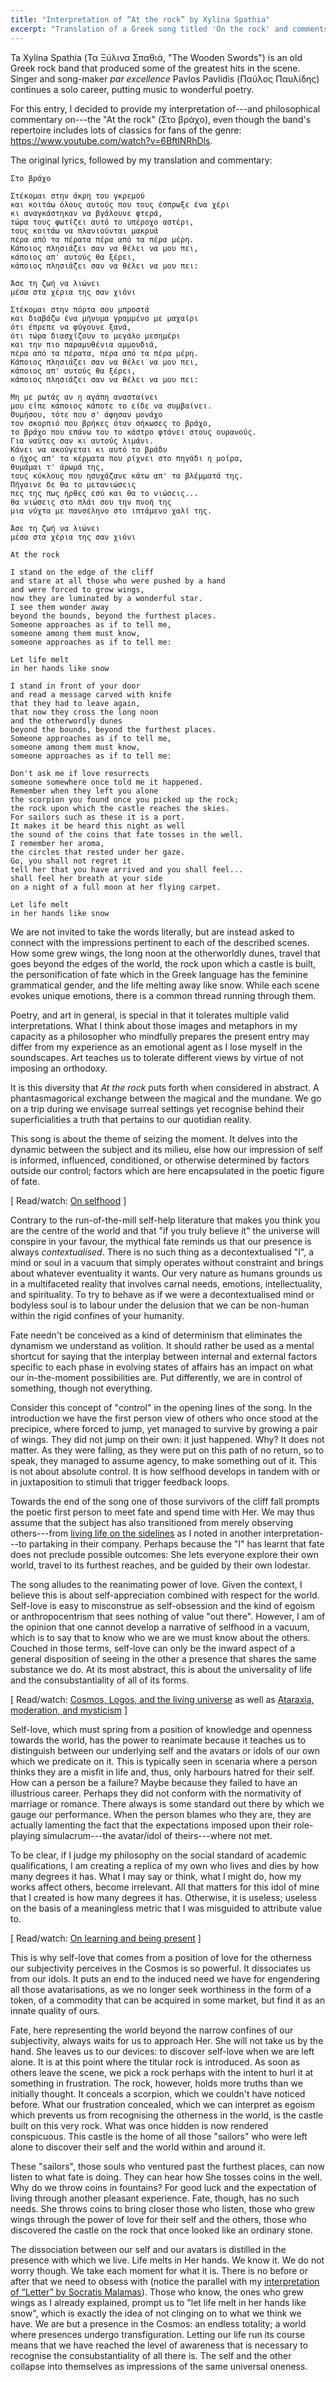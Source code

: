 ```yaml
---
title: "Interpretation of “At the rock” by Xylina Spathia"
excerpt: "Translation of a Greek song titled 'On the rock' and comments on its meaning."
---
```


Ta Xylina Spathia (Τα Ξύλινα Σπαθιά, "The Wooden Swords") is an old
Greek rock band that produced some of the greatest hits in the scene.
Singer and song-maker _par excellence_ Pavlos Pavlidis (Παύλος Παυλίδης)
continues a solo career, putting music to wonderful poetry.

For this entry, I decided to provide my interpretation of---and
philosophical commentary on---the "At the rock" (Στο βράχο), even though
the band's repertoire includes lots of classics for fans of the genre:
<https://www.youtube.com/watch?v=6BftlNRhDls>.

The original lyrics, followed by my translation and commentary:

```
Στο βράχο

Στέκομαι στην άκρη του γκρεμού
και κοιτάω όλους αυτούς που τους έσπρωξε ένα χέρι
κι αναγκάστηκαν να βγάλουνε φτερά,
τώρα τους φωτίζει αυτό το υπέροχο αστέρι,
τους κοιτάω να πλανιούνται μακρυά
πέρα από τα πέρατα πέρα από τα πέρα μέρη.
Κάποιος πλησιάζει σαν να θέλει να μου πει,
κάποιος απ' αυτούς θα ξέρει,
κάποιος πλησιάζει σαν να θέλει να μου πει:

Άσε τη ζωή να λιώνει
μέσα στα χέρια της σαν χιόνι

Στέκομαι στην πόρτα σου μπροστά
και διαβάζω ένα μήνυμα γραμμένο με μαχαίρι
ότι έπρεπε να φύγουνε ξανά,
ότι τώρα διασχίζουν το μεγάλο μεσημέρι
και την πιο παραμυθένια αμμουδιά,
πέρα από τα πέρατα, πέρα από τα πέρα μέρη.
Κάποιος πλησιάζει σαν να θέλει να μου πει,
κάποιος απ' αυτούς θα ξέρει,
κάποιος πλησιάζει σαν να θέλει να μου πει:

Μη με ρωτάς αν η αγάπη ανασταίνει
μου είπε κάποιος κάποτε το είδε να συμβαίνει.
Θυμήσου, τότε που σ' άφησαν μονάχο
τον σκορπιό που βρήκες όταν σήκωσες το βράχο,
το βράχο που επάνω του το κάστρο φτάνει στους ουρανούς.
Για ναύτες σαν κι αυτούς λιμάνι.
Κάνει να ακούγεται κι αυτό το βράδυ
ο ήχος απ' τα κέρματα που ρίχνει στο πηγάδι η μοίρα,
θυμάμαι τ' άρωμά της,
τους κύκλους που ησυχάζανε κάτω απ' τα βλέμματά της.
Πήγαινε δε θα το μετανιώσεις
πες της πως ήρθες εσύ και θα το νιώσεις...
θα νιώσεις στο πλάι σου την πνοή της
μια νύχτα με πανσέληνο στο ιπτάμενο χαλί της.

Άσε τη ζωή να λιώνει
μέσα στα χέρια της σαν χιόνι
```

```
At the rock

I stand on the edge of the cliff
and stare at all those who were pushed by a hand
and were forced to grow wings,
now they are luminated by a wonderful star.
I see them wonder away
beyond the bounds, beyond the furthest places.
Someone approaches as if to tell me,
someone among them must know,
someone approaches as if to tell me:

Let life melt
in her hands like snow

I stand in front of your door
and read a message carved with knife
that they had to leave again,
that now they cross the long noon
and the otherwordly dunes
beyond the bounds, beyond the furthest places.
Someone approaches as if to tell me,
someone among them must know,
someone approaches as if to tell me:

Don't ask me if love resurrects
someone somewhere once told me it happened.
Remember when they left you alone
the scorpion you found once you picked up the rock;
the rock upon which the castle reaches the skies.
For sailors such as these it is a port.
It makes it be heard this night as well
the sound of the coins that fate tosses in the well.
I remember her aroma,
the circles that rested under her gaze.
Go, you shall not regret it
tell her that you have arrived and you shall feel...
shall feel her breath at your side
on a night of a full moon at her flying carpet.

Let life melt
in her hands like snow
```

We are not invited to take the words literally, but are instead asked to
connect with the impressions pertinent to each of the described scenes.
How some grew wings, the long noon at the otherworldly dunes, travel
that goes beyond the edges of the world, the rock upon which a castle is
built, the personification of fate which in the Greek language has the
feminine grammatical gender, and the life melting away like snow.  While
each scene evokes unique emotions, there is a common thread running
through them.

Poetry, and art in general, is special in that it tolerates multiple
valid interpretations.  What I think about those images and metaphors in
my capacity as a philosopher who mindfully prepares the present entry
may differ from my experience as an emotional agent as I lose myself in
the soundscapes.  Art teaches us to tolerate different views by virtue
of not imposing an orthodoxy.

It is this diversity that _At the rock_ puts forth when considered in
abstract.  A phantasmagorical exchange between the magical and the
mundane.  We go on a trip during we envisage surreal settings yet
recognise behind their superficialities a truth that pertains to our
quotidian reality.

This song is about the theme of seizing the moment.  It delves into the
dynamic between the subject and its milieu, else how our impression of
self is informed, influenced, conditioned, or otherwise determined by
factors outside our control; factors which are here encapsulated in the
poetic figure of fate.

[ Read/watch: [On selfhood](https://protesilaos.com/books/2022-05-31-selfhood/) ]

Contrary to the run-of-the-mill self-help literature that makes you
think you are the centre of the world and that "if you truly believe it"
the universe will conspire in your favour, the mythical fate reminds us
that our presence is always _contextualised_.  There is no such thing as
a decontextualised "I", a mind or soul in a vacuum that simply operates
without constraint and brings about whatever eventuality it wants.  Our
very nature as humans grounds us in a multifaceted reality that involves
carnal needs, emotions, intellectuality, and spirituality.  To try to
behave as if we were a decontextualised mind or bodyless soul is to
labour under the delusion that we can be non-human within the rigid
confines of your humanity.

Fate needn't be conceived as a kind of determinism that eliminates the
dynamism we understand as volition.  It should rather be used as a
mental shortcut for saying that the interplay between internal and
external factors specific to each phase in evolving states of affairs
has an impact on what our in-the-moment possibilities are.  Put
differently, we are in control of something, though not everything.

Consider this concept of "control" in the opening lines of the song.  In
the introduction we have the first person view of others who once stood
at the precipice, where forced to jump, yet managed to survive by
growing a pair of wings.  They did not jump on their own: it just
happened.  Why?  It does not matter.  As they were falling, as they were
put on this path of no return, so to speak, they managed to assume
agency, to make something out of it.  This is not about absolute
control.  It is how selfhood develops in tandem with or in juxtaposition
to stimuli that trigger feedback loops.

Towards the end of the song one of those survivors of the cliff fall
prompts the poetic first person to meet fate and spend time with Her.
We may thus assume that the subject has also transitioned from merely
observing others---from [living life on the
sidelines](https://protesilaos.com/interpretations/2022-06-28-trypes-train/)
as I noted in another interpretation---to partaking in their company.
Perhaps because the "I" has learnt that fate does not preclude possible
outcomes: She lets everyone explore their own world, travel to its
furthest reaches, and be guided by their own lodestar.

The song alludes to the reanimating power of love.  Given the context, I
believe this is about self-appreciation combined with respect for the
world.  Self-love is easy to misconstrue as self-obsession and the kind
of egoism or anthropocentrism that sees nothing of value "out there".
However, I am of the opinion that one cannot develop a narrative of
selfhood in a vacuum, which is to say that to know who we are we must
know about the others.  Couched in those terms, self-love can only be
the inward aspect of a general disposition of seeing in the other a
presence that shares the same substance we do.  At its most abstract,
this is about the universality of life and the consubstantiality of all
of its forms.

[ Read/watch: [Cosmos, Logos, and the living
universe](https://protesilaos.com/books/2022-02-05-cosmos-logos-living-universe/)
as well as [Ataraxia, moderation, and
mysticism](https://protesilaos.com/books/2022-02-16-ataraxia-moderation-mysticism/)
]

Self-love, which must spring from a position of knowledge and openness
towards the world, has the power to reanimate because it teaches us to
distinguish between our underlying self and the avatars or idols of our
own which we predicate on it.  This is typically seen in scenaria where
a person thinks they are a misfit in life and, thus, only harbours
hatred for their self.  How can a person be a failure?  Maybe because
they failed to have an illustrious career.  Perhaps they did not conform
with the normativity of marriage or romance.  There always is some
standard out there by which we gauge our performance.  When the person
blames who they are, they are actually lamenting the fact that the
expectations imposed upon their role-playing simulacrum---the
avatar/idol of theirs---where not met.

To be clear, if I judge my philosophy on the social standard of academic
qualifications, I am creating a replica of my own who lives and dies by
how many degrees it has.  What I may say or think, what I might do, how
my works affect others, become irrelevant.  All that matters for this
idol of mine that I created is how many degrees it has.  Otherwise, it
is useless; useless on the basis of a meaningless metric that I was
misguided to attribute value to.

[ Read/watch: [On learning and being
present](https://protesilaos.com/books/2022-06-25-knowledge-presence/) ]

This is why self-love that comes from a position of love for the
otherness our subjectivity perceives in the Cosmos is so powerful.  It
dissociates us from our idols.  It puts an end to the induced need we
have for engendering all those avatarisations, as we no longer seek
worthiness in the form of a token, of a commodity that can be acquired in
some market, but find it as an innate quality of ours.

Fate, here representing the world beyond the narrow confines of our
subjectivity, always waits for us to approach Her.  She will not take us
by the hand.  She leaves us to our devices: to discover self-love when
we are left alone.  It is at this point where the titular rock is
introduced.  As soon as others leave the scene, we pick a rock perhaps
with the intent to hurl it at something in frustration.  The rock,
however, holds more truths than we initially thought.  It conceals a
scorpion, which we couldn't have noticed before.  What our frustration
concealed, which we can interpret as egoism which prevents us from
recognising the otherness in the world, is the castle built on this very
rock.  What was once hidden is now rendered conspicuous.  This castle is
the home of all those "sailors" who were left alone to discover their
self and the world within and around it.

These "sailors", those souls who ventured past the furthest places, can
now listen to what fate is doing.  They can hear how She tosses coins in
the well.  Why do we throw coins in fountains?  For good luck and the
expectation of living through another pleasant experience.  Fate,
though, has no such needs.  She throws coins to bring closer those who
listen, those who grew wings through the power of love for their self
and the others, those who discovered the castle on the rock that once
looked like an ordinary stone.

The dissociation between our self and our avatars is distilled in the
presence with which we live.  Life melts in Her hands.  We know it.  We
do not worry though.  We take each moment for what it is.  There is no
before or after that we need to obsess with (notice the parallel with my
[interpretation of “Letter” by Socratis
Malamas](https://protesilaos.com/interpretations/2022-06-29-malamas-letter/)).
Those who know, the ones who grew wings as I already explained, prompt
us to "let life melt in her hands like snow", which is exactly the idea
of not clinging on to what we think we have.  We are but a presence in
the Cosmos: an endless totality; a world where presences undergo
transfiguration.  Letting our life run its course means that we have
reached the level of awareness that is necessary to recognise the
consubstantiality of all there is.  The self and the other collapse into
themselves as impressions of the same universal oneness.
